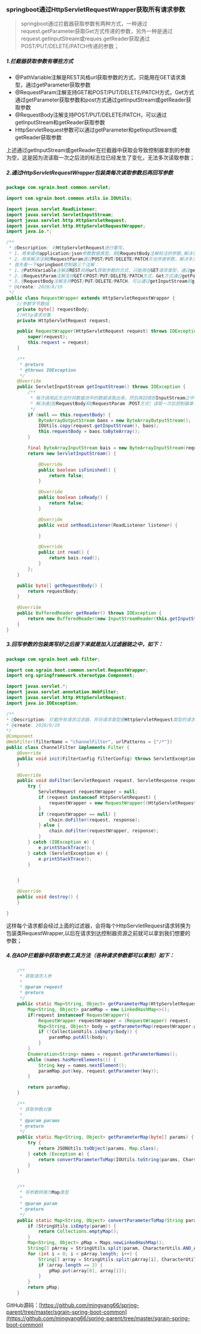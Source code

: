 ### springboot通过HttpServletRequestWrapper获取所有请求参数

> springboot通过拦截器获取参数有两种方式，一种通过request.getParameter获取Get方式传递的参数，另外一种是通过request.getInputStream或reques.getReader获取通过POST/PUT/DELETE/PATCH传递的参数；

##### 1.拦截器获取参数有哪些方式

- @PathVariable注解是REST风格url获取参数的方式，只能用在GET请求类型，通过getParameter获取参数
- @RequestParam注解支持GET和POST/PUT/DELETE/PATCH方式，Get方式通过getParameter获取参数和post方式通过getInputStream或getReader获取参数
- @RequestBody注解支持POST/PUT/DELETE/PATCH，可以通过getInputStream和getReader获取参数
- HttpServletRequest参数可以通过getParameter和getInputStream或getReader获取参数

上述通过getInputStream或getReader在拦截器中获取会导致控制器拿到的参数为空，这是因为流读取一次之后流的标志位已经发生了变化，无法多次读取参数；

##### 2.通过HttpServletRequestWrapper包装类每次读取参数后再回写参数

```java
package com.sgrain.boot.common.servlet;

import com.sgrain.boot.common.utils.io.IOUtils;

import javax.servlet.ReadListener;
import javax.servlet.ServletInputStream;
import javax.servlet.http.HttpServletRequest;
import javax.servlet.http.HttpServletRequestWrapper;
import java.io.*;

/**
 * @Description: 对HttpServletRequest进行重写，
 * 1、用来接收application/json参数数据类型，即@RequestBody注解标注的参数,解决多次读取问题
 * 2、用来解决注解@RequestParam通过POST/PUT/DELETE/PATCH方法传递参数，解决多次读取问题
 * 首先看一下springboot控制器三个注解：
 * 1、@PathVariable注解是REST风格url获取参数的方式，只能用在GET请求类型，通过getParameter获取参数
 * 2、@RequestParam注解支持GET和POST/PUT/DELETE/PATCH方式，Get方式通过getParameter获取参数和post方式通过getInputStream或getReader获取参数
 * 3、@RequestBody注解支持POST/PUT/DELETE/PATCH，可以通过getInputStream和getReader获取参数
 * @create: 2020/8/19
 */
public class RequestWrapper extends HttpServletRequestWrapper {
    //参数字节数组
    private byte[] requestBody;
    //Http请求对象
    private HttpServletRequest request;

    public RequestWrapper(HttpServletRequest request) throws IOException {
        super(request);
        this.request = request;
    }

    /**
     * @return
     * @throws IOException
     */
    @Override
    public ServletInputStream getInputStream() throws IOException {
        /**
         * 每次调用此方法时将数据流中的数据读取出来，然后再回填到InputStream之中
         * 解决通过@RequestBody和@RequestParam（POST方式）读取一次后控制器拿不到参数问题
         */
        if (null == this.requestBody) {
            ByteArrayOutputStream baos = new ByteArrayOutputStream();
            IOUtils.copy(request.getInputStream(), baos);
            this.requestBody = baos.toByteArray();
        }

        final ByteArrayInputStream bais = new ByteArrayInputStream(requestBody);
        return new ServletInputStream() {

            @Override
            public boolean isFinished() {
                return false;
            }

            @Override
            public boolean isReady() {
                return false;
            }

            @Override
            public void setReadListener(ReadListener listener) {

            }

            @Override
            public int read() {
                return bais.read();
            }
        };
    }

    public byte[] getRequestBody() {
        return requestBody;
    }

    @Override
    public BufferedReader getReader() throws IOException {
        return new BufferedReader(new InputStreamReader(this.getInputStream()));
    }
}
```

##### 3.回写参数的包装类写好之后接下来就是加入过滤器链之中，如下：

```java
package com.sgrain.boot.web.filter;

import com.sgrain.boot.common.servlet.RequestWrapper;
import org.springframework.stereotype.Component;

import javax.servlet.*;
import javax.servlet.annotation.WebFilter;
import javax.servlet.http.HttpServletRequest;
import java.io.IOException;

/**
* @Description: 拦截所有请求过滤器，并将请求类型是HttpServletRequest类型的请求替换为自定义{@link com.sgrain.boot.common.servlet.RequestWrapper}
* @create: 2020/8/19
*/
@Component
@WebFilter(filterName = "channelFilter", urlPatterns = {"/*"})
public class ChannelFilter implements Filter {
    @Override
    public void init(FilterConfig filterConfig) throws ServletException {
    }

    @Override
    public void doFilter(ServletRequest request, ServletResponse response, FilterChain chain) {
        try {
            ServletRequest requestWrapper = null;
            if (request instanceof HttpServletRequest) {
                requestWrapper = new RequestWrapper((HttpServletRequest) request);
            }
            if (requestWrapper == null) {
                chain.doFilter(request, response);
            } else {
                chain.doFilter(requestWrapper, response);
            }
        } catch (IOException e) {
            e.printStackTrace();
        } catch (ServletException e) {
            e.printStackTrace();
        }


    }

    @Override
    public void destroy() {
    }

}

```

这样每个请求都会经过上面的过滤器，会将每个HttpServletRequest请求转换为包装类RequestWrapper,以后在请求到达控制器资源之前就可以拿到我们想要的参数；

##### 4.在AOP拦截器中获取参数工具方法（各种请求参数都可以拿到）如下：

```java
    /**
     * 获取请求入参
     *
     * @param request
     * @return
     */
    public static Map<String, Object> getParameterMap(HttpServletRequest request) {
        Map<String, Object> paramMap = new LinkedHashMap<>();
        if(request instanceof RequestWrapper){
            RequestWrapper requestWrapper = (RequestWrapper) request;
            Map<String, Object> body = getParameterMap(requestWrapper.getRequestBody());
            if (!CollectionUtils.isEmpty(body)) {
                paramMap.putAll(body);
            }
        }
        Enumeration<String> names = request.getParameterNames();
        while (names.hasMoreElements()) {
            String key = names.nextElement();
            paramMap.put(key, request.getParameter(key));
        }

        return paramMap;
    }

    /**
     * 获取参数对象
     *
     * @param params
     * @return
     */
    public static Map<String, Object> getParameterMap(byte[] params) {
        try {
            return JSONUtils.toObject(params, Map.class);
        } catch (Exception e) {
            return convertParameterToMap(IOUtils.toString(params, CharsetUtils.UTF_8));
        }
    }


    /**
     * 将参数转换为Map类型
     *
     * @param param
     * @return
     */
    public static Map<String, Object> convertParameterToMap(String param) {
        if (StringUtils.isEmpty(param)) {
            return Collections.emptyMap();
        }
        Map<String, Object> pMap = Maps.newLinkedHashMap();
        String[] pArray = StringUtils.split(param, CharacterUtils.AND_AIGN);
        for (int i = 0; i < pArray.length; i++) {
            String[] array = StringUtils.split(pArray[i], CharacterUtils.EQUAL_SIGN);
            if (array.length == 2) {
                pMap.put(array[0], array[1]);
            }
        }
        return pMap;
    }
```

GitHub源码：[https://github.com/mingyang66/spring-parent/tree/master/sgrain-spring-boot-common](https://github.com/mingyang66/spring-parent/tree/master/sgrain-spring-boot-common)